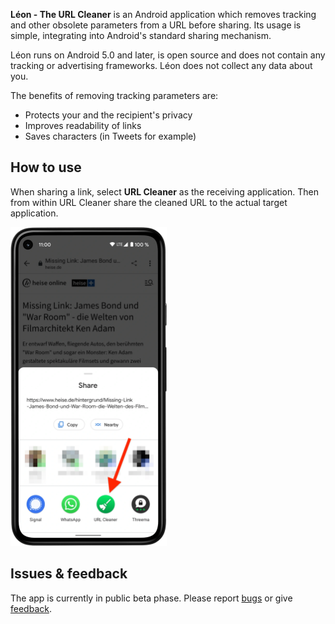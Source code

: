 **Léon - The URL Cleaner** is an Android application which removes tracking and other obsolete
parameters from a URL before sharing. Its usage is simple, integrating into Android's standard
sharing mechanism.

Léon runs on Android 5.0 and later, is open source and does not contain any tracking or
advertising frameworks. Léon does not collect any data about you.

The benefits of removing tracking parameters are:

* Protects your and the recipient's privacy
* Improves readability of links
* Saves characters (in Tweets for example)

## How to use

When sharing a link, select **URL Cleaner** as the receiving application. Then from within URL
Cleaner share the cleaned URL to the actual target application.

<img src="./app/src/main/res/drawable-nodpi/howto_pixel_5.webp" width="250" />

## Issues & feedback

The app is currently in public beta phase. Please report
[bugs](https://github.com/svenjacobs/leon/issues) or 
give [feedback](https://github.com/svenjacobs/leon/discussions).

